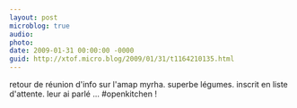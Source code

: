 ```yaml
---
layout: post
microblog: true
audio: 
photo: 
date: 2009-01-31 00:00:00 -0000
guid: http://xtof.micro.blog/2009/01/31/t1164210135.html
---
```

retour de réunion d'info sur l'amap myrha.  superbe légumes. inscrit en liste d'attente. leur ai parlé ... #openkitchen !

